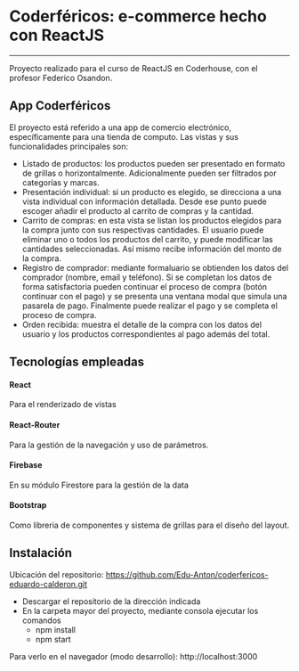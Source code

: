 # Coderféricos: e-commerce hecho con ReactJS
_ _ _

Proyecto realizado para el curso de ReactJS en Coderhouse, con el profesor Federico Osandon. 

## App Coderféricos

El proyecto está referido a una app de comercio electrónico, específicamente para una tienda de computo. Las vistas y sus funcionalidades principales son:

* Listado de productos: los productos pueden ser presentado en formato de grillas o horizontalmente. Adicionalmente pueden ser filtrados por categorías y marcas.
* Presentación individual: si un producto es elegido, se direcciona a una vista individual con información detallada. Desde ese punto puede escoger añadir el producto al carrito de compras y la cantidad.
* Carrito de compras: en esta vista se listan los productos elegidos para la compra junto con sus respectivas cantidades. El usuario puede eliminar uno o todos los productos del carrito, y puede modificar las cantidades seleccionadas. Así mismo recibe información del monto de la compra.
* Registro de comprador: mediante formaluario se obtienden los datos del comprador (nombre, email y teléfono). Si se completan los datos de forma satisfactoria pueden continuar el proceso de compra (botón continuar con el pago) y se presenta una ventana modal que simula una pasarela de pago. Finalmente puede realizar el pago y se completa el proceso de compra.
* Orden recibida: muestra el detalle de la compra con los datos del usuario y los productos correspondientes al pago además del total. 

## Tecnologías empleadas

#### React
Para el renderizado de vistas
#### React-Router
Para la gestión de la navegación y uso de parámetros. 
#### Firebase
En su módulo Firestore para la gestión de la data
#### Bootstrap
Como libreria de componentes y sistema de grillas para el diseño del layout.  

## Instalación
Ubicación del repositorio: https://github.com/Edu-Anton/coderfericos-eduardo-calderon.git

* Descargar el repositorio de la dirección indicada
* En la carpeta mayor del proyecto, mediante consola ejecutar los comandos
  * npm install
  * npm start

Para verlo en el navegador (modo desarrollo): http://localhost:3000